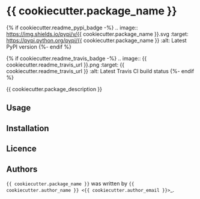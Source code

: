 # {{ cookiecutter.package_name }}

{% if cookiecutter.readme_pypi_badge -%}
.. image:: https://img.shields.io/pypi/v/{{ cookiecutter.package_name }}.svg
    :target: https://pypi.python.org/pypi/{{ cookiecutter.package_name }}
    :alt: Latest PyPI version
{%- endif %}

{% if cookiecutter.readme_travis_badge -%}
.. image:: {{ cookiecutter.readme_travis_url }}.png
   :target: {{ cookiecutter.readme_travis_url }}
   :alt: Latest Travis CI build status
{%- endif %}

{{ cookiecutter.package_description }}

## Usage

## Installation

## Licence

## Authors

`{{ cookiecutter.package_name }}` was written by `{{ cookiecutter.author_name }} <{{ cookiecutter.author_email }}>`_.
